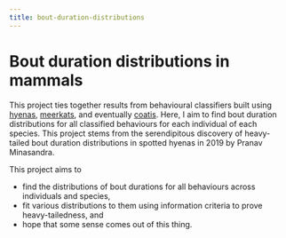 ```yaml
---
title: bout-duration-distributions
---
```


# Bout duration distributions in mammals

This project ties together results from behavioural classifiers built using [hyenas](https://github.com/pminasandra/hyena-acc), [meerkats](https://github.com/amlan-nayak/meerkat-box), and eventually [coatis](https://github.com/pminasandra/Coati_ACC_Pipeline).
Here, I aim to find bout duration distributions for all classified behaviours for each individual of each species.
This project stems from the serendipitous discovery of heavy-tailed bout duration distributions in spotted hyenas in 2019 by Pranav Minasandra. 

This project aims to

- find the distributions of bout durations for all behaviours across individuals and species,
- fit various distributions to them using information criteria to prove heavy-tailedness, and
- hope that some sense comes out of this thing. 
